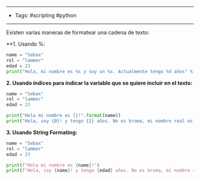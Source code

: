 -----------------
- Tags: #scripting #python
----------------------

Existen varias maneras de formatear una cadena de texto:

**1. Usando %: 

```python
name = "Sebax"
rol = "lammer"
edad = 23
print("Hola, mi nombre es %s y soy un %s. Actualmente tengo %d años" % (name, rol, edad))
```

**2. Usando índices para indicar la variable que se quiere incluir en el texto:**

```python
name = "Sebax"
rol = "lammer"
edad = 23

print("Hola mi nombre es {}!".format(name))
print("Hola, soy {0}! y tengo {1} años. No es broma, mi nombre real es {0}".format(name, edad))
```

**3. Usando String Formating:**

```python
name = "Sebax"
rol = "lammer"
edad = 23

print(f"Hola mi nombre es {name}!")
print(f"Hola, soy {name}! y tengo {edad} años. No es broma, mi nombre real es {name}")
```

